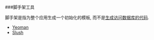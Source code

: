###脚手架工具

脚手架是指为整个应用生成一个初始化的模板, 而不是[生成访问数据库的代码](https://en.wikipedia.org/wiki/Scaffold_%28programming%29).

* [Yeoman](http://yeoman.io/)
* [Slush](http://slushjs.github.io/#/)